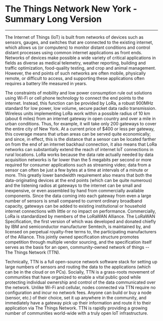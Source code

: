 # The Things Network New York - Summary Long Version
---
The Internet of Things (IoT) is built from networks of devices such as sensors, gauges, and switches that are connected to the existing internet, which allows us (or computers) to monitor distant conditions and control distant processes using common internet applications as front ends.  Networks of devices make possible a wide variety of critical applications in fields as diverse as medical telemetry, weather reporting, building and traffic optimization, food-quality testing, and crop and animal management.  However, the end points of such networks are often mobile, physically remote, or difficult to access, and supporting these applications often requires a battery life measured in years.

The constraints of mobility and low power consumption rule out solutions using Wi-Fi or cell phone technology to connect the end points to the internet.  Instead, this function can be provided by LoRa, a robust 900MHz standard for low power, low volume, secure packet data radio transmission.  Wireless units implementing LoRa work within a possible radius of 10 km (about 6 miles) from an internet gateway in open country and over a mile in urban conditions.  Thus, for example, it will take only 200 gateways to cover the entire city of New York.  At a current price of $400 or less per gateway, this coverage means that urban areas can be served quite economically; and since, in effect, this is the distance that a sensor can be located farther on from the end of an internet backhaul connection, it also means that LoRa networks can substantially extend the reach of internet IoT connections in rural locations.
LoRa works because the data rate actually needed by data acquisition networks is far lower than the 5 megabits per second or more required for consumer applications such as streaming video; data from a sensor can often be just a few bytes at a time at intervals of a minute or more.  This greatly lower bandwidth requirement also means that both the data-originating devices at the end points (which can be quite numerous) and the listening radios at gateways to the internet can be small and inexpensive, or even assembled by hand from commercially available components.  Since the data coming into each gateway from even a large number of sensors is small compared to current ordinary broadband capacity, gateways can be added to existing institutional or household internet connections with little or no impact on performance.
Commercially, LoRa is standardized by members of the LoRaWAN Alliance.  The LoRaWAN Specification, the first version of which was developed and donated chiefly by IBM and semiconductor manufacturer Semtech, is maintained by, and licensed on perpetual royalty-free terms to, the participating manufacturers of the Alliance.  This jointly owned specification structure promotes competition through multiple vendor sourcing, and the specification itself serves as the basis for an open, community-owned network of things -- The Things Network (TTN).

Technically, TTN is a full open-source network software stack for setting up large numbers of sensors and routing the data to the applications (which can be in the cloud or on PCs).  Socially, TTN is a grass-roots movement of communities that have organized to enable a vital public good while protecting individual ownership and control of the data communicated over the network.  Unlike Wi-Fi and cellular, nodes connected via TTN require no configuration and incur no network fees.  Anyone can build or buy a node (sensor, etc.) of their choice, set it up anywhere in the community, and immediately have a gateway pick up their information and route it to their application via The Things Network.  TTN is rapidly providing a growing number of communities world-wide with a truly open IoT infrastructure.
